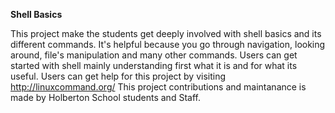 **Shell Basics**

This project make the students get deeply involved with shell basics and its different commands.
It's helpful because you go through navigation, looking around, file's manipulation and many other commands.
Users can get started with shell mainly understanding first what it is and for what its useful.
Users can get help for this project by visiting http://linuxcommand.org/ 
This project contributions and maintanance is made by Holberton School students and Staff. 
